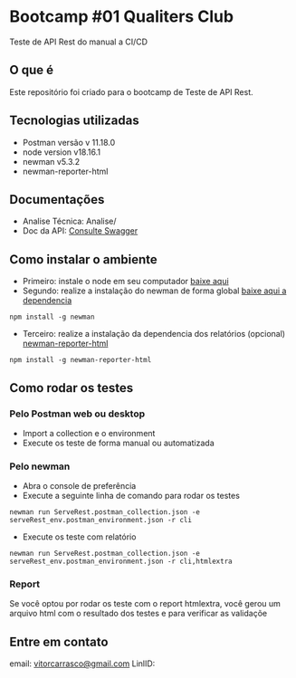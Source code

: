 # Bootcamp #01 Qualiters Club
Teste de API Rest do manual a CI/CD

## O que é
Este repositório foi criado para o bootcamp de Teste de API Rest.

## Tecnologias utilizadas
- Postman versão v 11.18.0
- node version v18.16.1
- newman v5.3.2
- newman-reporter-html

## Documentações
- Analise Técnica: Analise/
- Doc da API: [Consulte Swagger](https://serverest.dev/#/)

## Como instalar o ambiente
- Primeiro: instale o node em seu computador [baixe aqui](https://nodejs.org/en/download)
- Segundo: realize a instalação do newman de forma global [baixe aqui a dependencia](https://www.npmjs.com/package/newman)
```
npm install -g newman
```
- Terceiro: realize a instalação da dependencia dos relatórios (opcional) [newman-reporter-html](https://www.npmjs.com/package/newman-reporter-html)
```
npm install -g newman-reporter-html
```
## Como rodar os testes
### Pelo Postman web ou desktop
- Import a collection e o environment
- Execute os teste de forma manual ou automatizada
### Pelo newman
- Abra o console de preferência
- Execute a seguinte linha de comando para rodar os testes
```
newman run ServeRest.postman_collection.json -e serveRest_env.postman_environment.json -r cli
```
- Execute os teste com relatório
```
newman run ServeRest.postman_collection.json -e serveRest_env.postman_environment.json -r cli,htmlextra
```
### Report
Se você optou por rodar os teste com o report htmlextra, você gerou um arquivo html com o resultado dos testes e para verificar as validaçõe

## Entre em contato
email: vitorcarrasco@gmail.com
LinlID:
